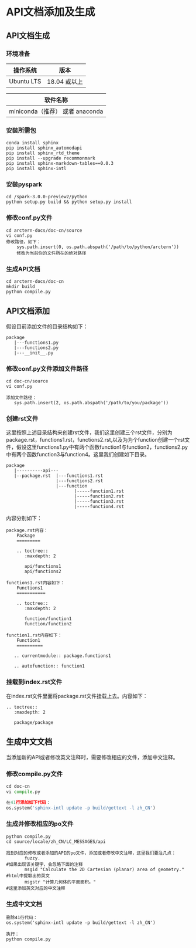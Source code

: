 # API文档添加及生成

## API文档生成

### 环境准备

操作系统  | 版本
:-----------:|:----------:
Ubuntu LTS  | 18.04 或以上

|软件名称  |
|:-----------:|
|miniconda（推荐） 或者 anaconda  |

### 安装所需包

```
conda install sphinx
pip install sphinx_automodapi
pip install sphinx_rtd_theme
pip install --upgrade recommonmark
pip install sphinx-markdown-tables==0.0.3
pip install sphinx-intl
```

### 安装pyspark

```
cd /spark-3.0.0-preview2/python
python setup.py build && python setup.py install
```

### 修改conf.py文件

```
cd arctern-docs/doc-cn/source
vi conf.py
修改路径，如下：
    sys.path.insert(0, os.path.abspath('/path/to/python/arctern'))
	修改为当前你的文件所在的绝对路径
```

### 生成API文档

```shell
cd arctern-docs/doc-cn
mkdir build
python compile.py
```

## API文档添加

假设目前添加文件的目录结构如下：
```
package
   |---functions1.py
   |---functions2.py
   |---__init__.py
```

### 修改conf.py文件添加文件路径

```
cd doc-cn/source
vi conf.py

添加文件路径：
   sys.path.insert(2, os.path.abspath('/path/to/you/package'))
```

### 创建rst文件

这里按照上述目录结构来创建rst文件，我们这里创建三个rst文件，分别为package.rst，functions1.rst，functions2.rst,以及为为个function创建一个rst文件，假设这里functions1.py中有两个函数function1与function2，functions2.py中有两个函数function3与function4。这里我们创建如下目录。
```
package
   |----------api---
   |--package.rst  |---functions1.rst
                   |---functions2.rst
                   |---function
                          |-----function1.rst
                          |-----function2.rst
                          |-----function3.rst
                          |-----function4.rst
```

内容分别如下：
```
package.rst内容：
    Package
    =========

    .. toctree::
       :maxdepth: 2

       api/functions1
       api/functions2

functions1.rst内容如下：
    Functions1
    ===========

    .. toctree::
       :maxdepth: 2

       function/function1
       function/function2

function1.rst内容如下：
    Function1
    ==========

   .. currentmodule:: package.functions1

   .. autofunction:: function1
```

### 挂载到index.rst文件

在index.rst文件里面将package.rst文件挂载上去。内容如下：
```
.. toctree::
   :maxdepth: 2

   package/package
```

## 生成中文文档

当添加新的API或者修改英文注释时，需要修改相应的文件，添加中文注释。

### 修改compile.py文件

```python
cd doc-cn
vi compile.py

在41行添加如下代码：
os.system('sphinx-intl update -p build/gettext -l zh_CN')
```

### 生成并修改相应的po文件

```shell
python compile.py
cd source/locale/zh_CN/LC_MESSAGES/api

找到对应的修改或者添加的API的po文件，添加或者修改中文注释，这里我们要注几点：
       fuzzy.                                                         #如果出现该关键字，会忽略下面的注释
       msgid "Calculate the 2D Cartesian (planar) area of geometry."  #html中提取出的英文
       msgstr "计算几何体的平面面积。"                                    #这里添加英文对应的中文注释
```

### 生成中文文档

```shell
删除41行代码：
os.system('sphinx-intl update -p build/gettext -l zh_CN')

执行：
python compile.py
```